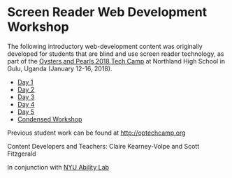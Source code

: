 # Screen Reader Web Development Workshop

The following introductory web-development content was originally developed for students that are blind and use screen reader technology, as part of the <a href="http://oystersandpearls.org">Oysters and Pearls 2018 Tech Camp</a> at Northland High School in Gulu, Uganda (January 12-16, 2018).

<ul>
  <li><a href="http://cleezyitp.github.io/Screen_Reader_Web_Development_Workshop/Day_1/">Day 1</a></li>
  <li><a href="http://cleezyitp.github.io/Screen_Reader_Web_Development_Workshop/Day_2/">Day 2</a></li>
  <li><a href="http://cleezyitp.github.io/Screen_Reader_Web_Development_Workshop/Day_3/">Day 3</a></li>
  <li><a href="http://cleezyitp.github.io/Screen_Reader_Web_Development_Workshop/Day_4/">Day 4</a></li>
  <li><a href="http://cleezyitp.github.io/Screen_Reader_Web_Development_Workshop/Day_5/">Day 5</a></li>
  <li><a href="http://cleezyitp.github.io/Screen_Reader_Web_Development_Workshop/Workshop/">Condensed Workshop</a></li>
 </ul>


Previous student work can be found at http://optechcamp.org

Content Developers and Teachers: Claire Kearney-Volpe and Scott Fitzgerald

In conjunction with <a href="http://ability.nyu.edu/">NYU Ability Lab</a>



